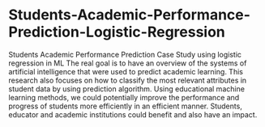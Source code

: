 # Students-Academic-Performance-Prediction-Logistic-Regression
Students Academic Performance Prediction Case Study using logistic regression in ML
The real goal is to have an overview of the systems of artificial intelligence that were used to predict academic learning. This research also focuses on how to classify the most relevant attributes in student data by using prediction algorithm. Using educational machine learning methods, we could potentially improve the performance and progress of students more efficiently in an efficient manner. Students, educator and academic institutions could benefit and also have an impact.
